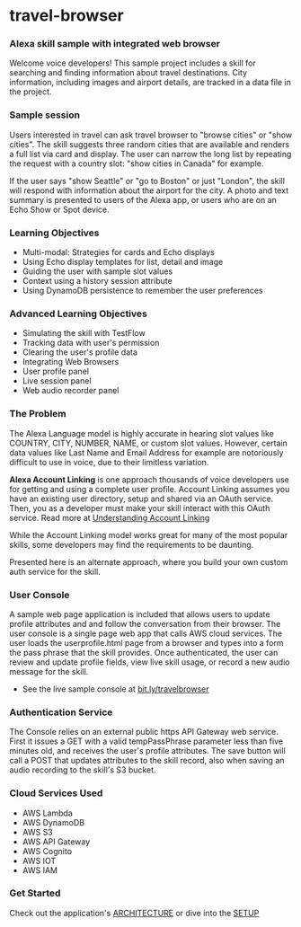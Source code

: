 # travel-browser
### Alexa skill sample with integrated web browser

Welcome voice developers!
This sample project includes a skill for searching and finding information about travel destinations.
City information, including images and airport details, are tracked in a data file in the project.

### Sample session
Users interested in travel can ask travel browser to "browse cities" or "show cities".
The skill suggests three random cities that are available and renders a full list via card and display.
The user can narrow the long list by repeating the request with a country slot:
"show cities in Canada" for example.

If the user says "show Seattle" or "go to Boston" or just "London", the skill will respond
 with information about the airport for the city.
 A photo and text summary is presented to users of the Alexa app,
 or users who are on an Echo Show or Spot device.


### Learning Objectives
* Multi-modal: Strategies for cards and Echo displays
* Using Echo display templates for list, detail and image
* Guiding the user with sample slot values
* Context using a history session attribute
* Using DynamoDB persistence to remember the user preferences


### Advanced Learning Objectives
* Simulating the skill with TestFlow
* Tracking data with user's permission
* Clearing the user's profile data
* Integrating Web Browsers
 * User profile panel
 * Live session panel
 * Web audio recorder panel

### The Problem
The Alexa Language model is highly accurate in hearing slot values like
COUNTRY, CITY, NUMBER, NAME, or custom slot values.
However, certain data values like Last Name and Email Address for example
are notoriously difficult to use in voice, due to their limitless variation.

**Alexa Account Linking** is one approach thousands of voice developers use for getting and using a complete user profile.
Account Linking assumes you have an existing user directory, setup and shared via an OAuth service.
Then, you as a developer must make your skill interact with this OAuth service.
Read more at [Understanding Account Linking](https://developer.amazon.com/docs/account-linking/understand-account-linking.html)

While the Account Linking model works great for many of the most popular skills,
some developers may find the requirements to be daunting.

Presented here is an alternate approach, where you build your own custom auth service for the skill.

### User Console
A sample web page application is included that allows users to update profile attributes and
and follow the conversation from their browser.
The user console is a single page web app that calls AWS cloud services.
The user loads the userprofile.html page from a browser and types into a form the pass phrase that the skill provides.
Once authenticated, the user can review and update profile fields, view live skill usage, or record a new audio message for the skill.

* See the live sample console at [bit.ly/travelbrowser](https://bit.ly/travelbrowser)

### Authentication Service
The Console relies on an external public https API Gateway web service.
First it issues a GET with a valid tempPassPhrase parameter less than five minutes old,
and receives the user's profile attributes.
The save button will call a POST that updates attributes to the skill record,
also when saving an audio recording to the skill's S3 bucket.


### Cloud Services Used
 * AWS Lambda
 * AWS DynamoDB
 * AWS S3
 * AWS API Gateway
 * AWS Cognito
 * AWS IOT
 * AWS IAM

### Get Started

Check out the application's [ARCHITECTURE](./tutorials/ARCHITECTURE.md) or dive into the [SETUP](./tutorials/SETUP.md)

